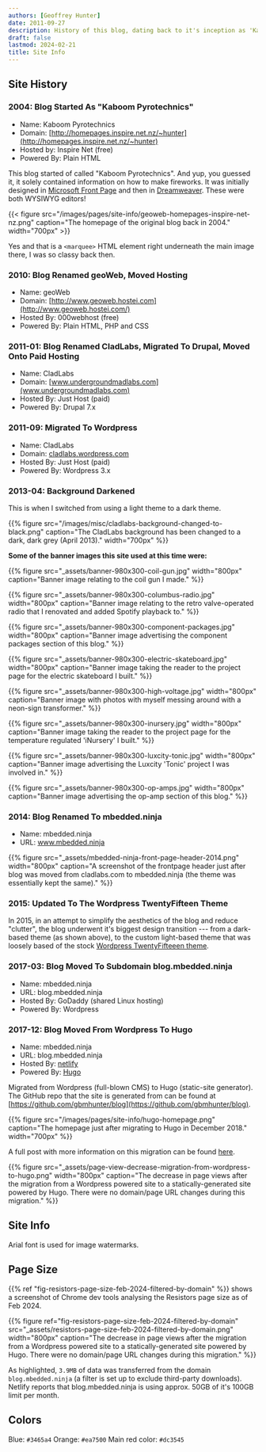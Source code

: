 ```yaml
---
authors: [Geoffrey Hunter]
date: 2011-09-27
description: History of this blog, dating back to it's inception as 'Kaboom Pyrotechnics' back in 2004.
draft: false
lastmod: 2024-02-21
title: Site Info
---
```


## Site History

### 2004: Blog Started As "Kaboom Pyrotechnics"  

* Name: Kaboom Pyrotechnics
* Domain: [http://homepages.inspire.net.nz/~hunter](http://homepages.inspire.net.nz/~hunter)
* Hosted by: Inspire Net (free)  
* Powered By: Plain HTML

This blog started of called "Kaboom Pyrotechnics". And yup, you guessed it, it solely contained information on how to make fireworks. It was initially designed in [Microsoft Front Page](https://en.wikipedia.org/wiki/Microsoft_FrontPage) and then in [Dreamweaver](https://en.wikipedia.org/wiki/Adobe_Dreamweaver). These were both WYSIWYG editors!

{{< figure src="/images/pages/site-info/geoweb-homepages-inspire-net-nz.png" caption="The homepage of the original blog back in 2004."  width="700px" >}}

Yes and that is a `<marquee>` HTML element right underneath the main image there, I was so classy back then.

### 2010: Blog Renamed geoWeb, Moved Hosting  

* Name: geoWeb
* Domain: [http://www.geoweb.hostei.com](http://www.geoweb.hostei.com/)
* Hosted By: 000webhost (free)  
* Powered By: Plain HTML, PHP and CSS

### 2011-01: Blog Renamed CladLabs, Migrated To Drupal, Moved Onto Paid Hosting  

* Name: CladLabs
* Domain: [www.undergroundmadlabs.com](www.undergroundmadlabs.com)
* Hosted By: Just Host (paid)  
* Powered By: Drupal 7.x

### 2011-09: Migrated To Wordpress

* Name: CladLabs
* Domain: [cladlabs.wordpress.com](cladlabs.wordpress.com)
* Hosted By: Just Host (paid)  
* Powered By: Wordpress 3.x

### 2013-04: Background Darkened

This is when I switched from using a light theme to a dark theme.

{{% figure src="/images/misc/cladlabs-background-changed-to-black.png" caption="The CladLabs background has been changed to a dark, dark grey (April 2013)."  width="700px" %}}

**Some of the banner images this site used at this time were:**

{{% figure src="_assets/banner-980x300-coil-gun.jpg" width="800px" caption="Banner image relating to the coil gun I made." %}}

{{% figure src="_assets/banner-980x300-columbus-radio.jpg" width="800px" caption="Banner image relating to the retro valve-operated radio that I renovated and added Spotify playback to." %}}

{{% figure src="_assets/banner-980x300-component-packages.jpg" width="800px" caption="Banner image advertising the component packages section of this blog." %}}

{{% figure src="_assets/banner-980x300-electric-skateboard.jpg" width="800px" caption="Banner image taking the reader to the project page for the electric skateboard I built." %}}

{{% figure src="_assets/banner-980x300-high-voltage.jpg" width="800px" caption="Banner image with photos with myself messing around with a neon-sign transformer." %}}

{{% figure src="_assets/banner-980x300-inursery.jpg" width="800px" caption="Banner image taking the reader to the project page for the temperature regulated 'iNursery' I built." %}}

{{% figure src="_assets/banner-980x300-luxcity-tonic.jpg" width="800px" caption="Banner image advertising the Luxcity 'Tonic' project I was involved in." %}}

{{% figure src="_assets/banner-980x300-op-amps.jpg" width="800px" caption="Banner image advertising the op-amp section of this blog." %}}

### 2014: Blog Renamed To mbedded.ninja

* Name: mbedded.ninja
* URL: www.mbedded.ninja  

{{% figure src="_assets/mbedded-ninja-front-page-header-2014.png" width="800px" caption="A screenshot of the frontpage header just after blog was moved from cladlabs.com to mbedded.ninja (the theme was essentially kept the same)." %}}

### 2015: Updated To The Wordpress TwentyFifteen Theme

In 2015, in an attempt to simplify the aesthetics of the blog and reduce "clutter", the blog underwent it's biggest design transition --- from a dark-based theme (as shown above), to the custom light-based theme that was loosely based of the stock [Wordpress TwentyFifteeen theme](https://en-ca.wordpress.org/themes/twentyfifteen/).

### 2017-03: Blog Moved To Subdomain blog.mbedded.ninja

* Name: mbedded.ninja
* URL: blog.mbedded.ninja
* Hosted By: GoDaddy (shared Linux hosting)
* Powered By: Wordpress

### 2017-12: Blog Moved From Wordpress To Hugo

* Name: mbedded.ninja
* URL: blog.mbedded.ninja
* Hosted By: [netlify](https://www.netlify.com/)
* Powered By: [Hugo](https://gohugo.io/)

Migrated from Wordpress (full-blown CMS) to Hugo (static-site generator). The GitHub repo that the site is generated from can be found at [https://github.com/gbmhunter/blog](https://github.com/gbmhunter/blog).

{{% figure src="/images/pages/site-info/hugo-homepage.png" caption="The homepage just after migrating to Hugo in December 2018." width="700px" %}}

A full post with more information on this migration can be found [here](/posts/2018/12-15-site-migration-to-hugo-complete/).

{{% figure src="_assets/page-view-decrease-migration-from-wordpress-to-hugo.png" width="800px" caption="The decrease in page views after the migration from a Wordpress powered site to a statically-generated site powered by Hugo. There were no domain/page URL changes during this migration." %}}

## Site Info

Arial font is used for image watermarks.

## Page Size

{{% ref "fig-resistors-page-size-feb-2024-filtered-by-domain" %}} shows a screenshot of Chrome dev tools analysing the Resistors page size as of Feb 2024.

{{% figure ref="fig-resistors-page-size-feb-2024-filtered-by-domain" src="_assets/resistors-page-size-feb-2024-filtered-by-domain.png" width="800px" caption="The decrease in page views after the migration from a Wordpress powered site to a statically-generated site powered by Hugo. There were no domain/page URL changes during this migration." %}}

As highlighted, `3.9MB` of data was transferred from the domain `blog.mbedded.ninja` (a filter is set up to exclude third-party downloads). Netlify reports that blog.mbedded.ninja is using approx. 50GB of it's 100GB limit per month.

## Colors

Blue: `#3465a4`
Orange: `#ea7500`
Main red color: `#dc3545`
